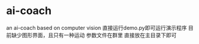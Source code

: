 # ai-coach
an ai-coach based on computer vision
直接运行demo.py即可运行演示程序
目前缺少图形界面，且只有一种运动
参数文件在群里  直接放在主目录下即可
